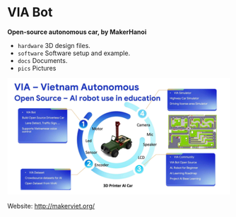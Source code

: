 # VIA Bot
**Open-source autonomous car, by MakerHanoi**
* `hardware` 3D design files.
* `software` Software setup and example.
* `docs` Documents.
* `pics` Pictures

![alt](https://github.com/makerhanoi/via-bot/blob/main/pics/via.jpg)

Website: http://makerviet.org/